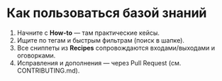 # Как пользоваться базой знаний

1. Начните с **How-to** — там практические кейсы.
2. Ищите по тегам и быстрым фильтрам (поиск в шапке).
3. Все сниппеты из **Recipes** сопровождаются входами/выходами и оговорками.
4. Исправления и дополнения — через Pull Request (см. CONTRIBUTING.md). 